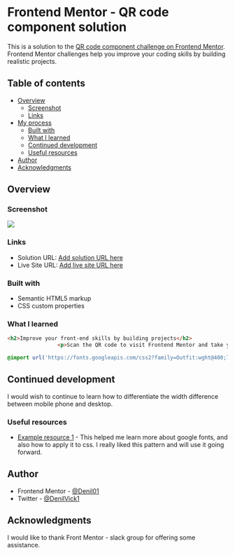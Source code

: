 # Frontend Mentor - QR code component solution

This is a solution to the [QR code component challenge on Frontend Mentor](https://www.frontendmentor.io/challenges/qr-code-component-iux_sIO_H). Frontend Mentor challenges help you improve your coding skills by building realistic projects.

## Table of contents

- [Overview](#overview)
  - [Screenshot](#screenshot)
  - [Links](#links)
- [My process](#my-process)
  - [Built with](#built-with)
  - [What I learned](#what-i-learned)
  - [Continued development](#continued-development)
  - [Useful resources](#useful-resources)
- [Author](#author)
- [Acknowledgments](#acknowledgments)

## Overview

### Screenshot

![](./QR-screenshot.jpg)

### Links

- Solution URL: [Add solution URL here](https://your-solution-url.com)
- Live Site URL: [Add live site URL here](https://your-live-site-url.com)

### Built with

- Semantic HTML5 markup
- CSS custom properties

### What I learned

```html
<h2>Improve your front-end skills by building projects</h2>
                <p>Scan the QR code to visit Frontend Mentor and take your coding skills to the next level</p>
```

```css
@import url('https://fonts.googleapis.com/css2?family=Outfit:wght@400;700&display=swap');
```

## Continued development

I would wish to continue to learn how to differentiate the width difference between mobile phone and desktop.

### Useful resources

- [Example resource 1](https://fonts.google.com/) - This helped me learn more about google fonts, and also how to apply it to css. I really liked this pattern and will use it going forward.

## Author

- Frontend Mentor - [@Denil01](https://www.frontendmentor.io/profile/Denil01)
- Twitter - [@DenilVick1](https://twitter.com/DenilVick1)

## Acknowledgments

I would like to thank Front Mentor - slack group for offering some assistance.